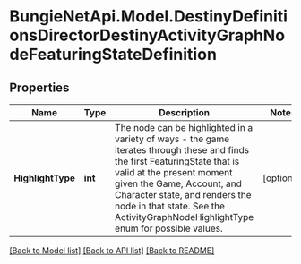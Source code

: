 
# BungieNetApi.Model.DestinyDefinitionsDirectorDestinyActivityGraphNodeFeaturingStateDefinition

## Properties

Name | Type | Description | Notes
------------ | ------------- | ------------- | -------------
**HighlightType** | **int** | The node can be highlighted in a variety of ways - the game iterates through these and finds the first FeaturingState that is valid at the present moment given the Game, Account, and Character state, and renders the node in that state. See the ActivityGraphNodeHighlightType enum for possible values. | [optional] 

[[Back to Model list]](../README.md#documentation-for-models)
[[Back to API list]](../README.md#documentation-for-api-endpoints)
[[Back to README]](../README.md)

